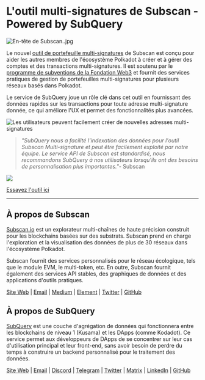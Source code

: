 # L'outil multi-signatures de Subscan - Powered by SubQuery

![En-tête de Subscan..jpg](https://cdn-images-1.medium.com/max/1600/1*Xs3mJrvClJq3qBzWU48fjg.jpeg)

Le nouvel [outil de portefeuille multi-signatures](https://medium.com/r/?url=https%3A%2F%2Fmultisig.subscan.io%2F) de Subscan est conçu pour aider les autres membres de l'écosystème Polkadot à créer et à gérer des comptes et des transactions multi-signatures. Il est soutenu par le [programme de subventions de la Fondation Web3](https://github.com/w3f/Grants-Program/blob/master/applications/multisignature_management_tool.md) et fournit des services pratiques de gestion de portefeuilles multi-signatures pour plusieurs réseaux basés dans Polkadot.

Le service de SubQuery joue un rôle clé dans cet outil en fournissant des données rapides sur les transactions pour toute adresse multi-signature donnée, ce qui améliore l'UX et permet des fonctionnalités plus avancées.

![Les utilisateurs peuvent facilement créer de nouvelles adresses multi-signatures](https://cdn-images-1.medium.com/max/1600/1*e4AALzw8xzERhzBJgPUktQ.png)

> _"SubQuery nous a facilité l'indexation des données pour l'outil Subscan Multi-signature et peut être facilement exploité par notre équipe. Le service API de Subscan est standardisé, nous recommandons SubQuery à nos utilisateurs lorsqu'ils ont des besoins de personnalisation plus importantes."_- Subscan

![](https://cdn-images-1.medium.com/max/1600/1*Hy-1IxJ3ZNQX7qC38H19Bg.png)

[Essayez l'outil ici](https://medium.com/r/?url=https%3A%2F%2Fmultisig.subscan.io%2F)

---

## À propos de Subscan

[Subscan.io](https://www.subscan.io/) est un explorateur multi-chaînes de haute précision construit pour les blockchains basées sur des substrats. Subscan prend en charge l'exploration et la visualisation des données de plus de 30 réseaux dans l'écosystème Polkadot.

Subscan fournit des services personnalisés pour le réseau écologique, tels que le module EVM, le multi-token, etc. En outre, Subscan fournit également des services API stables, des graphiques de données et des applications d'outils pratiques.

[Site Web](https://www.subscan.io/) | [Email](mailto:hello@subscan.io) | [Medium](https://medium.com/subscan) | [Element](https://riot.im/app/#/room/!uaYUrKBueiKUurHliJ:matrix.org) | [Twitter](https://twitter.com/subscan_io/) | [GitHub](https://github.com/itering/subscan-essentials)

## À propos de SubQuery

[SubQuery](https://subquery.network/) est une couche d'agrégation de données qui fonctionnera entre les blockchains de niveau 1 (Kusama) et les DApps (comme Kodadot). Ce service permet aux développeurs de DApps de se concentrer sur leur cas d'utilisation principal et leur front-end, sans avoir besoin de perdre du temps à construire un backend personnalisé pour le traitement des données.

[Site Web](https://subquery.network/) | [Email](mailto:hello@subquery.network) | [Discord](https://discord.com/invite/78zg8aBSMG) | [Telegram](https://t.me/subquerynetwork) | [Twitter](https://twitter.com/subquerynetwork) | [Matrix](https://matrix.to/#/#subquery:matrix.org) | [LinkedIn](https://www.linkedin.com/company/subquery) | [GitHub](https://github.com/subquery)
